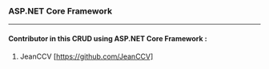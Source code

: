 ### ASP.NET Core Framework
<hr>

#### Contributor in this CRUD using ASP.NET Core Framework :

1. JeanCCV [https://github.com/JeanCCV]